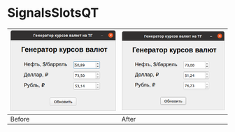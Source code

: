 # SignalsSlotsQT
<img src="https://github.com/VladislavPVI/SignalsSlotsQT/blob/master/1.png"/> | <img src="https://github.com/VladislavPVI/SignalsSlotsQT/blob/master/2.png" />
------------ | ------------- 
Before | After
